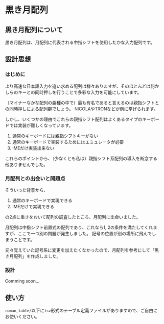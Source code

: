 # 黒き月配列

## 黒き月配列について

黒き月配列は、月配列に代表される中指シフトを使用したかな入力配列です。

## 設計思想

### はじめに

より高速な日本語入力を追い求める配列は様々ありますが、そのほとんどは何かしらのキーとの同時押しを行うことで多彩な入力を可能にしています。

（マイナーなかな配列の亜種の中で）最も有名であると言えるのは親指シフトとの同時押しによる配列群でしょう。
NICOLAやTRONなどが例に挙げられます。

しかし、いくつかの理由でこれらの親指シフト配列はよくあるタイプのキーボードでは実装が難しくなっています。

1. 通常のキーボードには親指シフトキーがない
2. 通常のキーボードで実装するためにはエミュレータが必要
3. IMEだけ実装出来ない

これらのポイントから、（少なくとも私は）親指シフト系配列の導入を断念する他ありませんでした。

### 月配列との出会いと問題点

そういった背景から、

1. 通常のキーボードで実現できる
2. IMEだけで実現できる

の2点に重きをおいて配列の調査したところ、月配列に出会いました。

月配列は中指シフト前置式の配列であり、これなら1, 2の条件を満たしてくれますが、ここで一つ別の問題が発生しました。
記号の位置が別の場所に飛んでしまうことです。

元々覚えていた記号系に変更を加えたくなかったので、月配列を参考にして「黒き月配列」を作成しました。

### 設計

Comming soon...

## 使い方

`roman_table/`以下に`tsv`形式のテーブル定義ファイルがありますので、ご自由にお使いください。
